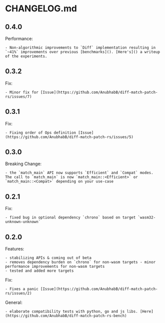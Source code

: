 # CHANGELOG.md

## 0.4.0

Performance:

    - Non-algorithmic improvements to `Diff` implementation resulting in `~41%` improvements over previous [benchmarks](). [Here's]() a writeup of the experiments.

## 0.3.2

Fix:

    - Minor fix for [Issue](https://github.com/AnubhabB/diff-match-patch-rs/issues/7)

## 0.3.1

Fix:

    - Fixing order of Ops definition [Issue](https://github.com/AnubhabB/diff-match-patch-rs/issues/5)

## 0.3.0
Breaking Change:

    - the `match_main` API now supports `Efficient` and `Compat` modes. The call to `match_main` is now `match_main::<Efficient>` or `match_main::<Compat>` depending on your use-case

## 0.2.1
Fix:

    - fixed bug in optional dependency `chrono` based on target `wasm32-unknown-unknown`

## 0.2.0

Features:

    - stabilizing APIs & coming out of beta
    - removes dependency burden on `chrono` for non-wasm targets - minor performance improvements for non-wasm targets
    - tested and added more targets

Fix:

    - Fixes a panic [Issue](https://github.com/AnubhabB/diff-match-patch-rs/issues/2)

General:

    - elaborate compatibility tests with python, go and js libs. [Here](https://github.com/AnubhabB/diff-match-patch-rs-bench)